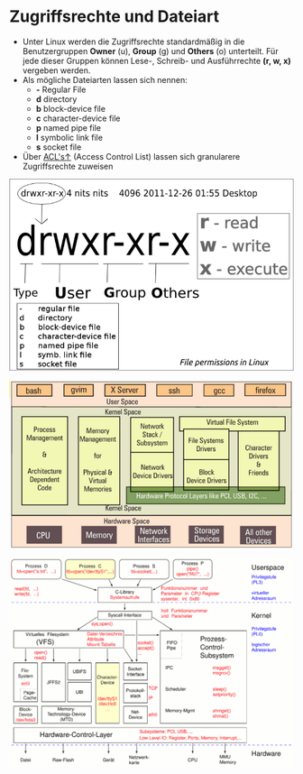 # Zugriffsrechte und Dateiart

* Unter Linux werden die Zugriffsrechte standardmäßig in die Benutzergruppen **Owner** \(u\), **Group** \(g\) und **Others** \(o\) unterteilt. Für jede dieser Gruppen können Lese-, Schreib- und Ausführrechte **\(r, w, x\)** vergeben werden.
* Als mögliche Dateiarten lassen sich nennen:
  * **-** Regular File
  * **d** directory
  * **b** block-device file
  * **c** character-device file
  * **p** named pipe file
  * **l** symbolic link file
  * **s** socket file
* Über [ACL's↑](https://wiki.ubuntuusers.de/ACL/) \(Access Control List\) lassen sich granularere Zugriffsrechte zuweisen

![](../.gitbook/assets/file_permissions.png)

![](../.gitbook/assets/virtual_file_system.jpg)

![](../.gitbook/assets/character_device.gif)

